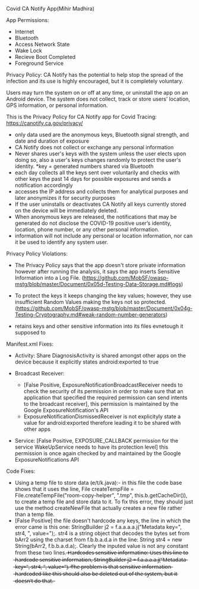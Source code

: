 Covid CA Notify App(Mihir Madhira)

App Permissions:
- Internet
- Bluetooth
- Access Network State
- Wake Lock
- Recieve Boot Completed
- Foreground Service

Privacy Policy:
CA Notify has the potential to help stop the spread of the infection and its use is 
highly encouraged, but it is completely voluntary.

Users may turn the system on or off at any time, or uninstall the app on an Android device. 
The system does not collect, track or store users’ location, GPS information, or personal 
information.

This is the Privacy Policy for CA Notify app for Covid Tracing: https://canotify.ca.gov/privacy/

- only data used are the anonymous keys, Bluetooth signal strength, and date and duration of
exposure
- CA Notify does not collect or exchange any personal information
- Never shares user's keys with the system unless the user elects upon doing so, also a user's
keys changes randomly to protect the user's identity. *key = generated numbers shared via 
Bluetooth
- each day collects all the keys sent over voluntarily and checks with other keys the past
14 days for possible exposures and sends a notification accordingly
- accesses the IP address and collects them for analytical purposes and later anonymizes it 
for security purposes
- If the user uninstalls or deactivates CA Notify all keys currently stored on the device 
will be immediately deleted.
- When anonymous keys are released, the notifications that may be generated do not disclose 
the COVID-19 positive user’s identity, location, phone number, or any other personal 
information.
- information will not include any personal or location information, nor can it be 
used to identify any system user.

Privacy Policy Violations:

- The Privacy Policy says that the app doesn't store private information however after running
the analysis, it says the app inserts Sensitive Information into a Log File. (https://github.com/MobSF/owasp-mstg/blob/master/Document/0x05d-Testing-Data-Storage.md#logs)

- To protect the keys it keeps changing the key values; however, they use insufficient 
Random Values making the keys not so protected. (https://github.com/MobSF/owasp-mstg/blob/master/Document/0x04g-Testing-Cryptography.md#weak-random-number-generators)
-  retains keys and other sensitive information into its files evnetough it supposed to

Manifest.xml Fixes:
- Activity: Share DiagnosisActivity is shared amongst other apps on the device because it explicitly states android:exported to true
- Broadcast Receiver: 

     - [False Positive, ExposureNotificationBroadcastReceiver needs to check the security of its permission in order to make sure that an application that specified the required       permission can send intents to the broadcast receiver], this permission is maintained by the Google ExposureNotification's API
     - ExposureNotificationDismissedReceiver is not explicityly state a value for android:exported therefore leading it to be shared with other apps
- Service: [False Positive, EXPOSURE_CALLBACK permission for the service WakeUpService needs to have its protection level] this permission is once again checked by and maintained by the Google ExposureNotifications API

Code Fixes:
- Using a temp file to store data (e/t/k.java):- in this file the code base shows that it uses the line, File createTempFile = File.createTempFile("room-copy-helper", ".tmp", this.b.getCacheDir()), to create a temp file and store data to it. To fix this error, they should just use the method createNewFile that actually creates a new file rather than a temp file. 
- [False Positive] the file doesn't hardcode any keys, the line in which the error came is this one: StringBuilder j2 = f.a.a.a.a.j("Metadata key=", str4, ", value=");. str4 is a string object that decodes the bytes set from bArr2 using the charset from f.b.b.a.d.a in the line: String str4 = new String(bArr2, f.b.b.a.d.a);. Clearly the inputed value is not any constant from these two lines. ̶H̶a̶r̶d̶c̶o̶d̶e̶s̶ ̶s̶e̶n̶s̶i̶t̶i̶v̶e̶ ̶i̶n̶f̶o̶r̶m̶a̶t̶i̶n̶o̶:̶ ̶U̶s̶e̶s̶ ̶t̶h̶i̶s̶ ̶l̶i̶n̶e̶ ̶t̶o̶ ̶h̶a̶r̶d̶c̶o̶d̶e̶ ̶s̶e̶n̶s̶i̶t̶i̶v̶e̶ ̶i̶n̶f̶o̶r̶m̶a̶t̶i̶o̶n̶,̶ ̶S̶t̶r̶i̶n̶g̶B̶u̶i̶l̶d̶e̶r̶ ̶j̶2̶ ̶=̶ ̶f̶.̶a̶.̶a̶.̶a̶.̶a̶.̶j̶(̶"̶M̶e̶t̶a̶d̶a̶t̶a̶ ̶k̶e̶y̶=̶"̶,̶ ̶s̶t̶r̶4̶,̶ ̶"̶,̶ ̶v̶a̶l̶u̶e̶=̶"̶)̶.̶ ̶T̶h̶e̶ ̶p̶r̶o̶b̶l̶e̶m̶ ̶i̶s̶ ̶t̶h̶a̶t̶ ̶s̶e̶n̶s̶i̶t̶i̶v̶e̶ ̶i̶n̶f̶o̶r̶m̶a̶t̶i̶o̶n̶ ̶h̶a̶r̶d̶c̶o̶d̶e̶d̶ ̶l̶i̶k̶e̶ ̶t̶h̶i̶s̶ ̶s̶h̶o̶u̶l̶d̶ ̶a̶l̶s̶o̶ ̶b̶e̶ ̶d̶e̶l̶e̶t̶e̶d̶ ̶o̶u̶t̶ ̶o̶f̶ ̶t̶h̶e̶ ̶s̶y̶s̶t̶e̶m̶,̶ ̶b̶u̶t̶ ̶i̶t̶ ̶d̶o̶e̶s̶n̶'̶t̶ ̶d̶o̶ ̶t̶h̶a̶t̶.̶




 

